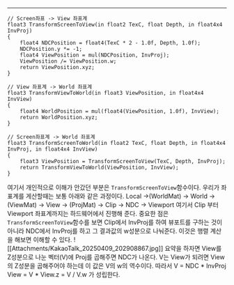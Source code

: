 ---
```hlsl
// Screen좌표 -> View 좌표계
float3 TransformScreenToView(in float2 TexC, float Depth, in float4x4 InvProj)
{
    float4 NDCPosition = float4(TexC * 2 - 1.0f, Depth, 1.0f);
    NDCPosition.y *= -1;
    float4 ViewPosition = mul(NDCPosition, InvProj);
    ViewPosition /= ViewPosition.w;
    return ViewPosition.xyz;
}

// View 좌표계 -> World 좌표계
float3 TransformViewToWorld(in float3 ViewPosition, in float4x4 InvView)
{
    float4 WorldPosition = mul(float4(ViewPosition, 1.0f), InvView);
    return WorldPosition.xyz;
}

// Screen좌표계 -> World 좌표계
float3 TransformScreenToWorld(in float2 TexC, float Depth, in float4x4 InvProj, in float4x4 InvView)
{
    float3 ViewPosition = TransformScreenToView(TexC, Depth, InvProj);
    return TransformViewToWorld(ViewPosition, InvView);
}
```

여기서 개인적으로 이해가 안갔던 부분은 `TransformScreenToView`함수이다.
우리가 좌표계를 게산할때는 보통 아래와 같은 과정이다.
Local ->(WorldMat) -> World -> (ViewMat) -> View -> (ProjMat) -> Clip -> NDC -> Viewport
여기서 Clip 부터 Viewport 좌표계까지는 하드웨어에서 진행해 준다.
중요한 점은 `TransformScreenToView`함수를 보면 Clip에서 InvProj를 하여 뷰포트를 구하는 것이 아니라 NDC에서 InvProj를 하고 그 결과값의 w성분으로 나눠준다. 이것은 행렬 계산을 해보면 이해할 수 있다.
![[Attachments/KakaoTalk_20250409_202908867.jpg]]
요약을 하자면 View를 Z성분으로 나눈 벡터(V)에 Proj를 곱해주면 NDC가 나온다.
V는 View가 되려면 View의 Z성분을 곱해주어야 하는데 이 값은 V의 w의 역수이다. 따라서 
V = NDC * InvProj
View = V * View.z = V / V.w
가 성립한다.